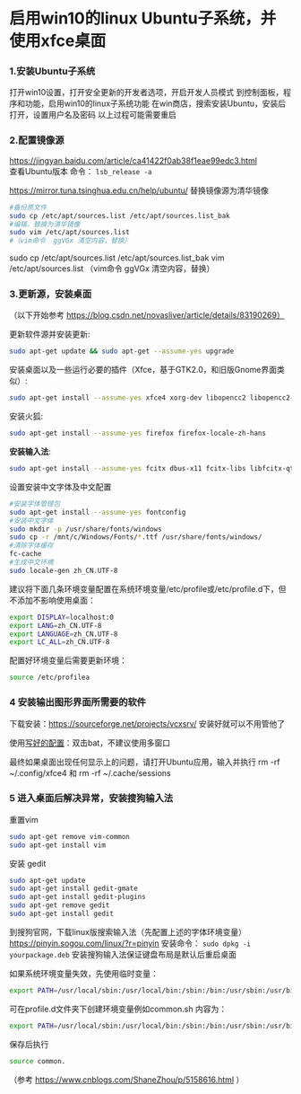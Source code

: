 # 启用win10的linux Ubuntu子系统，并使用xfce桌面

### 1.安装Ubuntu子系统
打开win10设置，打开安全更新的开发者选项，开启开发人员模式
到控制面板，程序和功能，启用win10的linux子系统功能
在win商店，搜索安装Ubuntu，安装后打开，设置用户名及密码
以上过程可能需要重启

### 2.配置镜像源
https://jingyan.baidu.com/article/ca41422f0ab38f1eae99edc3.html  
查看Ubuntu版本  命令： ```lsb_release -a```

https://mirror.tuna.tsinghua.edu.cn/help/ubuntu/ 替换镜像源为清华镜像
```bash
#备份原文件
sudo cp /etc/apt/sources.list /etc/apt/sources.list_bak
#编辑，替换为清华镜像
sudo vim /etc/apt/sources.list
#（vim命令  ggVGx 清空内容，替换）
```

sudo  cp /etc/apt/sources.list /etc/apt/sources.list_bak
vim /etc/apt/sources.list
（vim命令  ggVGx 清空内容，替换）

### 3.更新源，安装桌面
（以下开始参考 https://blog.csdn.net/novasliver/article/details/83190269）

更新软件源并安装更新:
```bash
sudo apt-get update && sudo apt-get --assume-yes upgrade
```

安装桌面以及一些运行必要的插件（Xfce，基于GTK2.0，和旧版Gnome界面类似）:
```bash
sudo apt-get install --assume-yes xfce4 xorg-dev libopencc2 libopencc2-data libqt4-opengl libqtwebkit4 unzip zip
```
安装火狐:
 ```bash
 sudo apt-get install --assume-yes firefox firefox-locale-zh-hans
```
**安装输入法**:
```bash
sudo apt-get install --assume-yes fcitx dbus-x11 fcitx-libs libfcitx-qt0
```

设置安装中文字体及中文配置
```bash
#安装字体管理包
sudo apt-get install --assume-yes fontconfig
#安装中文字体
sudo mkdir -p /usr/share/fonts/windows
sudo cp -r /mnt/c/Windows/Fonts/*.ttf /usr/share/fonts/windows/
#清除字体缓存
fc-cache
#生成中文环境
sudo locale-gen zh_CN.UTF-8
```

建议将下面几条环境变量配置在系统环境变量/etc/profile或/etc/profile.d下，但不添加不影响使用桌面：
```bash
export DISPLAY=localhost:0
export LANG=zh_CN.UTF-8
export LANGUAGE=zh_CN.UTF-8
export LC_ALL=zh_CN.UTF-8
```
配置好环境变量后需要更新环境：
```bash
source /etc/profilea
```

### 4 安装输出图形界面所需要的软件
下载安装：https://sourceforge.net/projects/vcxsrv/    安装好就可以不用管他了
  
使用[写好的配置](./attachment/WSL_1ed2aa10-2829-43b2-b0b5-e031d18b7fea.zip)：双击bat，不建议使用多窗口

最终如果桌面出现任何显示上的问题，请打开Ubuntu应用，输入并执行 rm -rf ~/.config/xfce4 和 rm -rf ~/.cache/sessions  

### 5 进入桌面后解决异常，安装搜狗输入法
重置vim
```bash
sudo apt-get remove vim-common
sudo apt-get install vim
```

安装 gedit
```bash
sudo apt-get update
sudo apt-get install gedit-gmate                 
sudo apt-get install gedit-plugins               
sudo apt-get remove gedit
sudo apt-get install gedit
```

到搜狗官网，下载linux版搜索输入法（先配置上述的字体环境变量）
https://pinyin.sogou.com/linux/?r=pinyin
安装命令： ```sudo dpkg -i yourpackage.deb```
安装搜狗输入法保证键盘布局是默认后重启桌面

如果系统环境变量失效，先使用临时变量：   
```bash
export PATH=/usr/local/sbin:/usr/local/bin:/sbin:/bin:/usr/sbin:/usr/bin:/root/bin
```

可在profile.d文件夹下创建环境变量例如common.sh
内容为：
```bash
export PATH=/usr/local/sbin:/usr/local/bin:/sbin:/bin:/usr/sbin:/usr/bin:/root/bin
```
保存后执行
```bash
source common.
```
（参考 https://www.cnblogs.com/ShaneZhou/p/5158616.html ）
